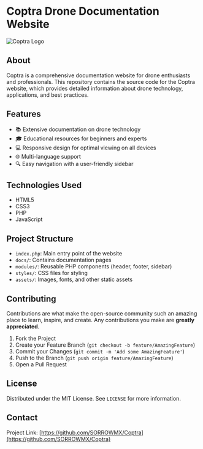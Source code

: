 # Coptra Drone Documentation Website

![Coptra Logo](https://ltdfoto.ru/images/2024/10/22/photo_2024-10-22_00-29-01.jpg)

## About

Coptra is a comprehensive documentation website for drone enthusiasts and professionals. This repository contains the source code for the Coptra website, which provides detailed information about drone technology, applications, and best practices.

## Features

- 📚 Extensive documentation on drone technology
- 🎓 Educational resources for beginners and experts
- 💻 Responsive design for optimal viewing on all devices
- 🌐 Multi-language support
- 🔍 Easy navigation with a user-friendly sidebar

## Technologies Used

- HTML5
- CSS3
- PHP
- JavaScript

## Project Structure

- `index.php`: Main entry point of the website
- `docs/`: Contains documentation pages
- `modules/`: Reusable PHP components (header, footer, sidebar)
- `styles/`: CSS files for styling
- `assets/`: Images, fonts, and other static assets

## Contributing

Contributions are what make the open-source community such an amazing place to learn, inspire, and create. Any contributions you make are **greatly appreciated**.

1. Fork the Project
2. Create your Feature Branch (`git checkout -b feature/AmazingFeature`)
3. Commit your Changes (`git commit -m 'Add some AmazingFeature'`)
4. Push to the Branch (`git push origin feature/AmazingFeature`)
5. Open a Pull Request

## License

Distributed under the MIT License. See `LICENSE` for more information.

## Contact

Project Link: [https://github.com/SORROWMX/Coptra](https://github.com/SORROWMX/Coptra)
